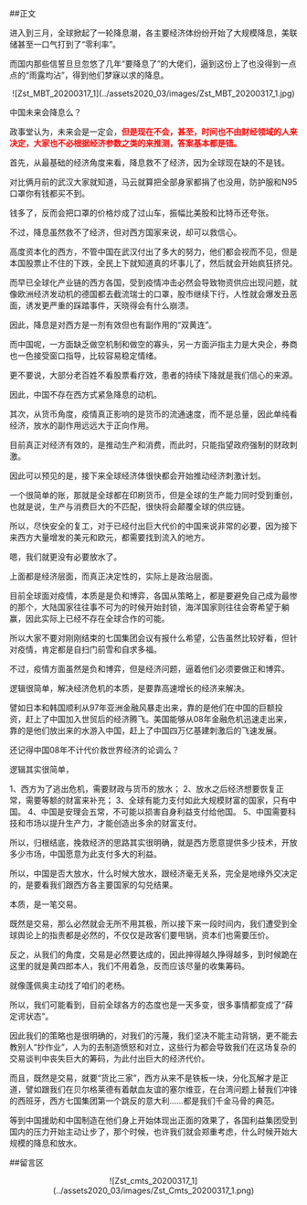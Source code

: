 ##正文

进入到三月，全球掀起了一轮降息潮，各主要经济体纷纷开始了大规模降息，美联储甚至一口气打到了“零利率”。

而国内那些信誓旦旦忽悠了几年“要降息了”的大佬们，逼到这份上了也没得到一点点的“雨露均沾”，得到他们梦寐以求的降息。

 <div align="center">![Zst_MBT_20200317_1](../assets2020_03/images/Zst_MBT_20200317_1.jpg)</div>

中国未来会降息么？

政事堂认为，未来会是一定会，<font color="red">**但是现在不会，甚至，时间也不由财经领域的人来决定，大家也不必根据经济参数之类的来推测，答案基本都是错。**</font>

首先，从最基础的经济角度来看，降息救不了经济，因为全球现在缺的不是钱。

对比俩月前的武汉大家就知道，马云就算把全部身家都捐了也没用，防护服和N95口罩你有钱都买不到。

钱多了，反而会把口罩的价格炒成了过山车，振幅比美股和比特币还夸张。

不过，降息虽然救不了经济，但对西方国家来说，却可以救信心。

高度资本化的西方，不管中国在武汉付出了多大的努力，他们都会视而不见，但是本国股票止不住的下跌，全民上下就知道真的坏事儿了，然后就会开始疯狂挤兑。

而早已全球化产业链的西方各国，受到疫情冲击必然会导致物资供应出现问题，就像欧洲经济发动机的德国都去截流瑞士的口罩，股市继续下行，人性就会爆发丑恶面，诱发更严重的踩踏事件，天晓得会有什么崩溃。

因此，降息是对西方是一剂有效但也有副作用的“双黄连”。

而中国呢，一方面缺乏做空机制和做空的寡头，另一方面沪指主力是大央企，券商也一色接受窗口指导，比较容易稳定情绪。

更不要说，大部分老百姓不看股票看疗效，患者的持续下降就是我们信心的来源。

因此，中国不存在西方式紧急降息的动机。


其次，从货币角度，疫情真正影响的是货币的流通速度，而不是总量，因此单纯看经济，放水的副作用远远大于正向作用。

目前真正对经济有效的，是推动生产和消费，而此时，只能指望政府强制的财政刺激。

因此可以预见的是，接下来全球经济体很快都会开始推动经济刺激计划。

一个很简单的账，那就是全球都在印刷货币，但是全球的生产能力同时受到重创，也就是说，生产与消费巨大的不匹配，很快将会颠覆全球的供应链。

所以，尽快安全的复工，对于已经付出巨大代价的中国来说非常的必要，因为接下来西方大量增发的美元和欧元，都需要找到流入的地方。

嗯，我们就更没有必要放水了。


上面都是经济层面，而真正决定性的，实际上是政治层面。

目前全球面对疫情，本质是是负和博弈，各国从策略上，都是要避免自己成为最惨的那个，大陆国家往往事不可为的时候开始封锁，海洋国家则往往会寄希望于躺赢，因此实际上已经不存在全球合作的可能。

所以大家不要对刚刚结束的七国集团会议有报什么希望，公告虽然比较好看，但针对疫情，肯定都是自扫门前雪和自求多福。

不过，疫情方面虽然是负和博弈，但是经济问题，逼着他们必须要做正和博弈。

逻辑很简单，解决经济危机的本质，是要靠高速增长的经济来解决。

譬如日本和韩国顺利从97年亚洲金融风暴走出来，靠的是他们在中国的巨额投资，赶上了中国加入世贸后的经济腾飞。美国能够从08年金融危机迅速走出来，靠的是他们放出来的水游入中国，赶上了中国四万亿基建刺激后的飞速发展。

还记得中国08年不计代价救世界经济的论调么？

逻辑其实很简单，

1、西方为了逃出危机，需要财政与货币的放水；
2、放水之后经济想要恢复正常，需要等额的财富来补充；
3、全球有能力支付如此大规模财富的国家，只有中国。
4、中国是安理会五常，不可能以损害自身利益支付给他国。
5、中国需要科技和市场以提升生产力，才能创造出多余的财富支付。

所以，归根结底，挽救经济的思路其实很明确，就是西方愿意提供多少技术，开放多少市场，中国愿意为此支付多大的利益。

所以，中国是否大放水，什么时候大放水，跟经济毫无关系，完全是地缘外交决定的，是要看我们跟西方各主要国家的勾兑结果。

本质，是一笔交易。

既然是交易，那么必然就会无所不用其极，所以接下来一段时间内，我们遭受到全球舆论上的指责都是必然的，不仅仅是政客们要甩锅，资本们也需要压价。

反之，从我们的角度，交易是必然要达成的，因此抻得越久挣得越多，到时候跪在这里的就是黄四郎本人，我们不用着急，反而应该尽量的收集筹码。

就像蓬佩奥主动找了咱们的老杨。

所以，我们可能看到，目前全球各方的态度也是一天多变，很多事情都变成了“薛定谔状态”。

因此我们的策略也是很明确的，对我们的污蔑，我们坚决不能主动背锅，更不能去教别人“抄作业”，人为的去制造愤怒和对立，这些行为都会导致我们在这场复杂的交易谈判中丧失巨大的筹码，为此付出巨大的经济代价。

而且，既然是交易，就要“货比三家”，西方从来不是铁板一块，分化瓦解才是正道，譬如跟我们在贝尔格莱德有着献血友谊的塞尔维亚，在台湾问题上替我们冲锋的西班牙，西方七国集团第一个跳反的意大利......都是我们千金马骨的典范。

等到中国援助和中国制造在他们身上开始体现出正面的效果了，各国利益集团受到国内的压力开始主动让步了，那个时候，也许我们就会郑重考虑，什么时候开始大规模的降息和放水。

##留言区
 <div align="center">![Zst_cmts_20200317_1](../assets2020_03/images/Zst_Cmts_20200317_1.png)</div>